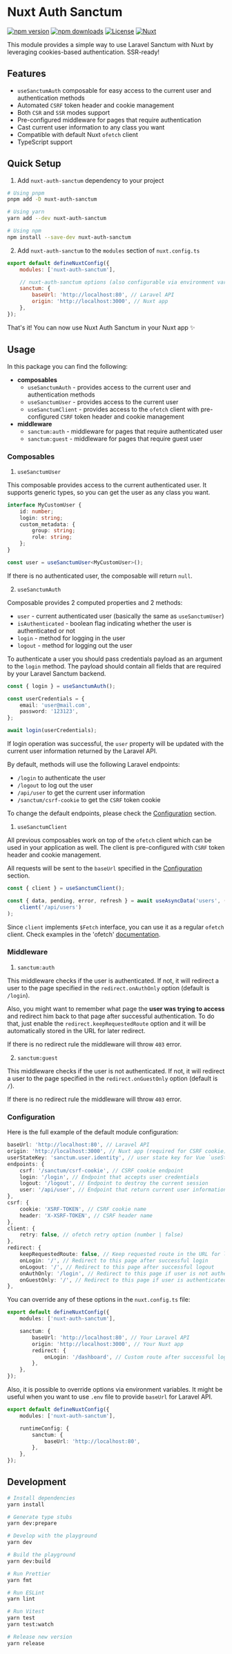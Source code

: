 # Nuxt Auth Sanctum

[![npm version][npm-version-src]][npm-version-href]
[![npm downloads][npm-downloads-src]][npm-downloads-href]
[![License][license-src]][license-href]
[![Nuxt][nuxt-src]][nuxt-href]

This module provides a simple way to use Laravel Sanctum with Nuxt by leveraging cookies-based authentication. SSR-ready!

## Features

-   `useSanctumAuth` composable for easy access to the current user and authentication methods
-   Automated `CSRF` token header and cookie management
-   Both `CSR` and `SSR` modes support
-   Pre-configured middleware for pages that require authentication
-   Cast current user information to any class you want
-   Compatible with default Nuxt `ofetch` client
-   TypeScript support

## Quick Setup

1. Add `nuxt-auth-sanctum` dependency to your project

```bash
# Using pnpm
pnpm add -D nuxt-auth-sanctum

# Using yarn
yarn add --dev nuxt-auth-sanctum

# Using npm
npm install --save-dev nuxt-auth-sanctum
```

2. Add `nuxt-auth-sanctum` to the `modules` section of `nuxt.config.ts`

```js
export default defineNuxtConfig({
    modules: ['nuxt-auth-sanctum'],

    // nuxt-auth-sanctum options (also configurable via environment variables)
    sanctum: {
        baseUrl: 'http://localhost:80', // Laravel API
        origin: 'http://localhost:3000', // Nuxt app
    },
});
```

That's it! You can now use Nuxt Auth Sanctum in your Nuxt app ✨

## Usage

In this package you can find the following:

-   **composables**
    -   `useSanctumAuth` - provides access to the current user and authentication methods
    -   `useSanctumUser` - provides access to the current user
    -   `useSanctumClient` - provides access to the `ofetch` client with pre-configured `CSRF` token header and cookie management
-   **middleware**
    -   `sanctum:auth` - middleware for pages that require authenticated user
    -   `sanctum:guest` - middleware for pages that require guest user

### Composables

1. `useSanctumUser`

This composable provides access to the current authenticated user. It supports generic types, so you can get the user as any class you want.

```ts
interface MyCustomUser {
    id: number;
    login: string;
    custom_metadata: {
        group: string;
        role: string;
    };
}

const user = useSanctumUser<MyCustomUser>();
```

If there is no authenticated user, the composable will return `null`.

2. `useSanctumAuth`

Composable provides 2 computed properties and 2 methods:

-   `user` - current authenticated user (basically the same as `useSanctumUser`)
-   `isAuthenticated` - boolean flag indicating whether the user is authenticated or not
-   `login` - method for logging in the user
-   `logout` - method for logging out the user

To authenticate a user you should pass credentials payload as an argument to the `login` method. The payload should contain all fields that are required by your Laravel Sanctum backend.

```ts
const { login } = useSanctumAuth();

const userCredentials = {
    email: 'user@mail.com',
    password: '123123',
};

await login(userCredentials);
```

If login operation was successful, the `user` property will be updated with the current user information returned by the Laravel API.

By default, methods will use the following Laravel endpoints:

-   `/login` to authenticate the user
-   `/logout` to log out the user
-   `/api/user` to get the current user information
-   `/sanctum/csrf-cookie` to get the `CSRF` token cookie

To change the default endpoints, please check the [Configuration](#configuration) section.

1. `useSanctumClient`

All previous composables work on top of the `ofetch` client which can be used in your application as well.
The client is pre-configured with `CSRF` token header and cookie management.

All requests will be sent to the `baseUrl` specified in the [Configuration](#configuration) section.

```ts
const { client } = useSanctumClient();

const { data, pending, error, refresh } = await useAsyncData('users', () =>
    client('/api/users')
);
```

Since `client` implements `$Fetch` interface, you can use it as a regular `ofetch` client.
Check examples in the 'ofetch' [documentation](https://github.com/unjs/ofetch?tab=readme-ov-file#%EF%B8%8F-create-fetch-with-default-options).

### Middleware

1. `sanctum:auth`

This middleware checks if the user is authenticated. If not, it will redirect a user to the page specified in the `redirect.onAuthOnly` option (default is `/login`).

Also, you might want to remember what page the **user was trying to access** and redirect him back to that page after successful authentication. To do that, just enable the `redirect.keepRequestedRoute` option and it will be automatically stored in the URL for later redirect.

If there is no redirect rule the middleware will throw `403` error.

2. `sanctum:guest`

This middleware checks if the user is not authenticated. If not, it will redirect a user to the page specified in the `redirect.onGuestOnly` option (default is `/`).

If there is no redirect rule the middleware will throw `403` error.

### Configuration

Here is the full example of the default module configuration:

```ts
baseUrl: 'http://localhost:80', // Laravel API
origin: 'http://localhost:3000', // Nuxt app (required for CSRF cookie)
userStateKey: 'sanctum.user.identity', // user state key for Vue `useState` composable
endpoints: {
    csrf: '/sanctum/csrf-cookie', // CSRF cookie endpoint
    login: '/login', // Endpoint that accepts user credentials
    logout: '/logout', // Endpoint to destroy the current session
    user: '/api/user', // Endpoint that return current user information
},
csrf: {
    cookie: 'XSRF-TOKEN', // CSRF cookie name
    header: 'X-XSRF-TOKEN', // CSRF header name
},
client: {
    retry: false, // ofetch retry option (number | false)
},
redirect: {
    keepRequestedRoute: false, // Keep requested route in the URL for later redirect
    onLogin: '/', // Redirect to this page after successful login
    onLogout: '/', // Redirect to this page after successful logout
    onAuthOnly: '/login', // Redirect to this page if user is not authenticated
    onGuestOnly: '/', // Redirect to this page if user is authenticated
},
```

You can override any of these options in the `nuxt.config.ts` file:

```ts
export default defineNuxtConfig({
    modules: ['nuxt-auth-sanctum'],

    sanctum: {
        baseUrl: 'http://localhost:80', // Your Laravel API
        origin: 'http://localhost:3000', // Your Nuxt app
        redirect: {
            onLogin: '/dashboard', // Custom route after successful login
        },
    },
});
```

Also, it is possible to override options via environment variables. It might be useful when you want to use `.env` file to provide `baseUrl` for Laravel API.

```ts
export default defineNuxtConfig({
    modules: ['nuxt-auth-sanctum'],

    runtimeConfig: {
        sanctum: {
            baseUrl: 'http://localhost:80',
        },
    },
});
```

## Development

```bash
# Install dependencies
yarn install

# Generate type stubs
yarn dev:prepare

# Develop with the playground
yarn dev

# Build the playground
yarn dev:build

# Run Prettier
yarn fmt

# Run ESLint
yarn lint

# Run Vitest
yarn test
yarn test:watch

# Release new version
yarn release
```

<!-- Badges -->

[npm-version-src]: https://img.shields.io/npm/v/nuxt-auth-sanctum/latest.svg?style=flat&colorA=18181B&colorB=28CF8D
[npm-version-href]: https://npmjs.com/package/nuxt-auth-sanctum
[npm-downloads-src]: https://img.shields.io/npm/dm/nuxt-auth-sanctum.svg?style=flat&colorA=18181B&colorB=28CF8D
[npm-downloads-href]: https://npmjs.com/package/nuxt-auth-sanctum
[license-src]: https://img.shields.io/npm/l/nuxt-auth-sanctum.svg?style=flat&colorA=18181B&colorB=28CF8D
[license-href]: https://npmjs.com/package/nuxt-auth-sanctum
[nuxt-src]: https://img.shields.io/badge/Nuxt-18181B?logo=nuxt.js
[nuxt-href]: https://nuxt.com
